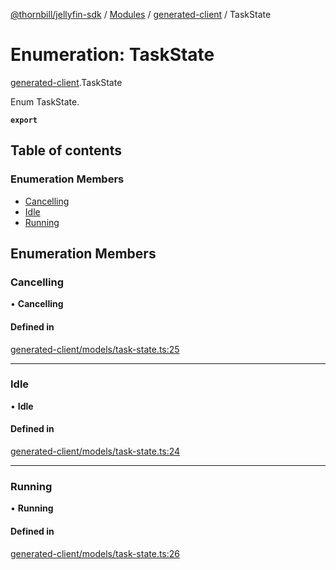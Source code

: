 [@thornbill/jellyfin-sdk](../README.md) / [Modules](../modules.md) / [generated-client](../modules/generated_client.md) / TaskState

# Enumeration: TaskState

[generated-client](../modules/generated_client.md).TaskState

Enum TaskState.

**`export`**

## Table of contents

### Enumeration Members

- [Cancelling](generated_client.TaskState.md#cancelling)
- [Idle](generated_client.TaskState.md#idle)
- [Running](generated_client.TaskState.md#running)

## Enumeration Members

### Cancelling

• **Cancelling**

#### Defined in

[generated-client/models/task-state.ts:25](https://github.com/thornbill/jellyfin-sdk-typescript/blob/03092f3/src/generated-client/models/task-state.ts#L25)

___

### Idle

• **Idle**

#### Defined in

[generated-client/models/task-state.ts:24](https://github.com/thornbill/jellyfin-sdk-typescript/blob/03092f3/src/generated-client/models/task-state.ts#L24)

___

### Running

• **Running**

#### Defined in

[generated-client/models/task-state.ts:26](https://github.com/thornbill/jellyfin-sdk-typescript/blob/03092f3/src/generated-client/models/task-state.ts#L26)
